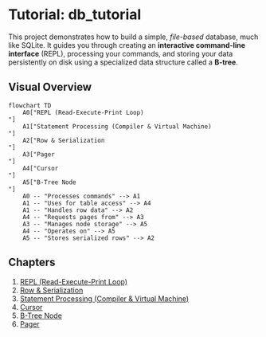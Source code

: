 # Tutorial: db_tutorial

This project demonstrates how to build a simple, *file-based* database, much like SQLite.
It guides you through creating an **interactive command-line interface** (REPL),
processing your commands, and storing your data persistently on disk using a
specialized data structure called a **B-tree**.


## Visual Overview

```mermaid
flowchart TD
    A0["REPL (Read-Execute-Print Loop)
"]
    A1["Statement Processing (Compiler & Virtual Machine)
"]
    A2["Row & Serialization
"]
    A3["Pager
"]
    A4["Cursor
"]
    A5["B-Tree Node
"]
    A0 -- "Processes commands" --> A1
    A1 -- "Uses for table access" --> A4
    A1 -- "Handles row data" --> A2
    A4 -- "Requests pages from" --> A3
    A3 -- "Manages node storage" --> A5
    A4 -- "Operates on" --> A5
    A5 -- "Stores serialized rows" --> A2
```

## Chapters

1. [REPL (Read-Execute-Print Loop)
](01_repl__read_execute_print_loop__.md)
2. [Row & Serialization
](02_row___serialization_.md)
3. [Statement Processing (Compiler & Virtual Machine)
](03_statement_processing__compiler___virtual_machine__.md)
4. [Cursor
](04_cursor_.md)
5. [B-Tree Node
](05_b_tree_node_.md)
6. [Pager
](06_pager_.md)
